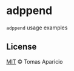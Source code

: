 # adppend

`adppend` usage examples

## License

[MIT](http://opensource.org/licenses/MIT) © Tomas Aparicio

[travis]: http://travis-ci.org/h2non/adppend
